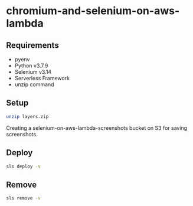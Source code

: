 # chromium-and-selenium-on-aws-lambda

## Requirements
- pyenv
- Python v3.7.9  
- Selenium v3.14
- Serverless Framework
- unzip command

## Setup
```sh
unzip layers.zip
```

Creating a selenium-on-aws-lambda-screenshots bucket on S3 for saving screenshots.

## Deploy
```sh
sls deploy -v
```

## Remove
```sh
sls remove -v
```
